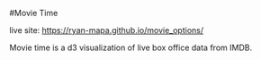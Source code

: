 #Movie Time

live site: https://ryan-mapa.github.io/movie_options/

Movie time is a d3 visualization of live box office data from IMDB.
